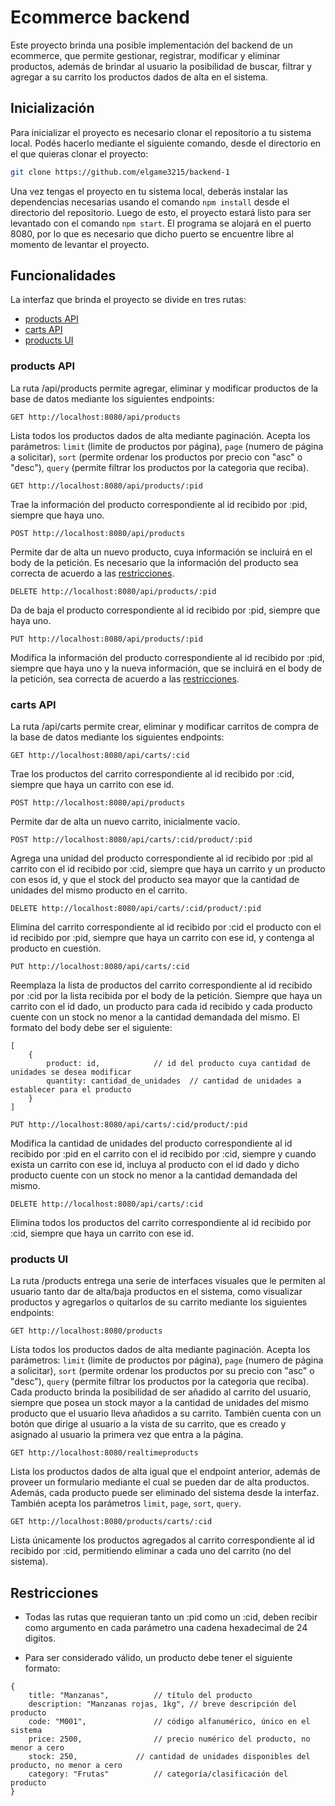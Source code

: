 # Ecommerce backend

Este proyecto brinda una posible implementación del backend de un ecommerce, que permite gestionar, registrar, modificar y eliminar productos, además de brindar al usuario la posibilidad de buscar, filtrar y agregar a su carrito los productos dados de alta en el sistema.

## Inicialización

Para inicializar el proyecto es necesario clonar el repositorio a tu sistema local. Podés hacerlo mediante el siguiente comando, desde el directorio en el que quieras clonar el proyecto:

```bash
git clone https://github.com/elgame3215/backend-1
```

Una vez tengas el proyecto en tu sistema local, deberás instalar las dependencias necesarias usando el comando `npm install` desde el directorio del repositorio. Luego de esto, el proyecto estará listo para ser levantado con el comando `npm start`. El programa se alojará en el puerto 8080, por lo que es necesario que dicho puerto se encuentre libre al momento de levantar el proyecto.

## Funcionalidades

La interfaz que brinda el proyecto se divide en tres rutas:

- [products API](#products-API)
- [carts API](#carts-API)
- [products UI](#products-UI)

### products API

La ruta /api/products permite agregar, eliminar y modificar productos de la base de datos mediante los siguientes endpoints:

```
GET http://localhost:8080/api/products
```

Lista todos los productos dados de alta mediante paginación.
Acepta los parámetros: `limit` (limite de productos por página), `page` (numero de página a solicitar), `sort` (permite ordenar los productos por precio con "asc" o "desc"), `query` (permite filtrar los productos por la categoria que reciba).

```
GET http://localhost:8080/api/products/:pid
```

Trae la información del producto correspondiente al id recibido por :pid, siempre que haya uno.

```
POST http://localhost:8080/api/products
```

Permite dar de alta un nuevo producto, cuya información se incluirá en el body de la petición. Es necesario que la información del producto sea correcta de acuerdo a las [restricciones](#restricciones).

```
DELETE http://localhost:8080/api/products/:pid
```

Da de baja el producto correspondiente al id recibido por :pid, siempre que haya uno.

```
PUT http://localhost:8080/api/products/:pid
```

Modifica la información del producto correspondiente al id recibido por :pid, siempre que haya uno y la nueva información, que se incluirá en el body de la petición, sea correcta de acuerdo a las [restricciones](#restricciones).

### carts API

La ruta /api/carts permite crear, eliminar y modificar carritos de compra de la base de datos mediante los siguientes endpoints:

```
GET http://localhost:8080/api/carts/:cid
```

Trae los productos del carrito correspondiente al id recibido por :cid, siempre que haya un carrito con ese id.

```
POST http://localhost:8080/api/products
```

Permite dar de alta un nuevo carrito, inicialmente vacío.

```
POST http://localhost:8080/api/carts/:cid/product/:pid
```

Agrega una unidad del producto correspondiente al id recibido por :pid al carrito con el id recibido por :cid, siempre que haya un carrito y un producto con esos id, y que el stock del producto sea mayor que la cantidad de unidades del mismo producto en el carrito.

```
DELETE http://localhost:8080/api/carts/:cid/product/:pid
```

Elimina del carrito correspondiente al id recibido por :cid el producto con el id recibido por :pid, siempre que haya un carrito con ese id, y contenga al producto en cuestión.

```
PUT http://localhost:8080/api/carts/:cid
```

Reemplaza la lista de productos del carrito correspondiente al id recibido por :cid por la lista recibida por el body de la petición. Siempre que haya un carrito con el id dado, un producto para cada id recibido y cada producto cuente con un stock no menor a la cantidad demandada del mismo.
El formato del body debe ser el siguiente:

```JS
[
	{
		product: id,			// id del producto cuya cantidad de unidades se desea modificar
		quantity: cantidad_de_unidades	// cantidad de unidades a establecer para el producto
	}
]
```

```
PUT http://localhost:8080/api/carts/:cid/product/:pid
```

Modifica la cantidad de unidades del producto correspondiente al id recibido por :pid en el carrito con el id recibido por :cid, siempre y cuando exista un carrito con ese id, incluya al producto con el id dado y dicho producto cuente con un stock no menor a la cantidad demandada del mismo.

```
DELETE http://localhost:8080/api/carts/:cid
```

Elimina todos los productos del carrito correspondiente al id recibido por :cid, siempre que haya un carrito con ese id.

### products UI

La ruta /products entrega una serie de interfaces visuales que le permiten al usuario tanto dar de alta/baja productos en el sistema, como visualizar productos y agregarlos o quitarlos de su carrito mediante los siguientes endpoints:

```
GET http://localhost:8080/products
```

Lista todos los productos dados de alta mediante paginación.
Acepta los parámetros: `limit` (limite de productos por página), `page` (numero de página a solicitar), `sort` (permite ordenar los productos por su precio con "asc" o "desc"), `query` (permite filtrar los productos por la categoria que reciba).
Cada producto brinda la posibilidad de ser añadido al carrito del usuario, siempre que posea un stock mayor a la cantidad de unidades del mismo producto que el usuario lleva añadidos a su carrito.
También cuenta con un botón que dirige al usuario a la vista de su carrito, que es creado y asignado al usuario la primera vez que entra a la página.

```
GET http://localhost:8080/realtimeproducts
```

Lista los productos dados de alta igual que el endpoint anterior, además de proveer un formulario mediante el cual se pueden dar de alta productos. Además, cada producto puede ser eliminado del sistema desde la interfaz.
También acepta los parámetros `limit`, `page`, `sort`, `query`.

```
GET http://localhost:8080/products/carts/:cid
```

Lista únicamente los productos agregados al carrito correspondiente al id recibido por :cid, permitiendo eliminar a cada uno del carrito (no del sistema).

## Restricciones

- Todas las rutas que requieran tanto un :pid como un :cid, deben recibir como argumento en cada parámetro una cadena hexadecimal de 24 digitos.

- Para ser considerado válido, un producto debe tener el siguiente formato:

```JS
{
	title: "Manzanas",			// título del producto
	description: "Manzanas rojas, 1kg",	// breve descripción del producto
	code: "M001",				// código alfanumérico, único en el sistema
	price: 2500,				// precio numérico del producto, no menor a cero
	stock: 250,				// cantidad de unidades disponibles del producto, no menor a cero
	category: "Frutas"			// categoría/clasificación del producto
}
```
